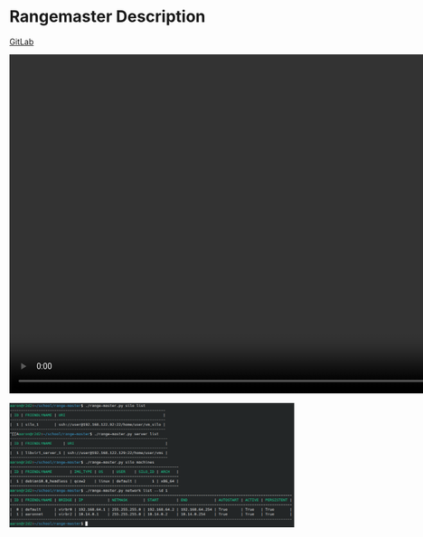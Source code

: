 # Rangemaster Description

<a href='https://gitlab.com/cyberatuc/range-master'>GitLab</a>
 
 
<div align="left">
  <video width='1000' height='600' autoplay>
    <source src="videos/range_master_demo_deploy.mp4" type="video/mp4">
    Your browser does not support the video tag.
  </video>
</div> 

![Rangemaster command example](/images/range_master_demo.png "Rangemaster command example")
